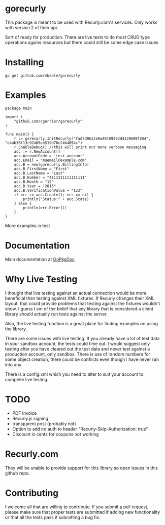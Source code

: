 gorecurly
=========
This package is meant to be used with Recurly.com's services.  Only works with version 2 of their api.

Sort of ready for production.  There are live tests to do most CRUD type operations agains resources but there could still be some edge case issues

Installing
==========

	go get github.com/mbeale/gorecurly

Examples
=======

	
	package main

	import (
		"github.com/cgerrior/gorecurly"
	)

	func main() {
		r := gorecurly.InitRecurly("fad7d9622a9a49489393d4139609f804", "e44b36f13c92465eb519d70e24b4054c")
		r.EnableDebug() //this will print out more verbose messaging
		acc := r.NewAccount()
		acc.AccountCode = 'test-account'
		acc.Email = "muemail@example.com"
		acc.B = new(gorecurly.BillingInfo)
		acc.B.FirstName = "First"
		acc.B.LastName = "Last"
		acc.B.Number = "4111111111111111"
		acc.B.Month = "12"
		acc.B.Year = "2015"
		acc.B.VerificationValue = "123"
		if err := acc.Create(); err == nil {
			println("Status:" + acc.State)
		} else {
			println(err.Error())
		}
	}

More examples in test

Documentation
=============

Main documentation at [GoPkgDoc](http://godoc.org/github.com/cgerrior/gorecurly)

Why Live Testing
================

I thought that live testing against an actual connection would be more beneficial then testing against XML fixtures.  If Recurly changes their XML layout, that could
provide problems that testing against the fixtures wouldn't show.  I guess I am of the belief that any library that is considered a client library should actually run
tests against the server.  

Also, the live testing function is a great place for finding examples on using the library.

There are some issues with live testing.  If you already have a lot of test data in your sandbox account, the tests could time out.  I would suggest only testing 
after you have cleared out the test data and never test against a production account, only sandbox.  There is use of random numbers for some object creation, there could be conflicts even though I have never ran into any.

There is a config.xml which you need to alter to suit your account to complete live testing.

TODO
====

* PDF Invoice
* Recurly.js signing
* transparent post (probably not)
* Option to add no auth to header "Recurly-Skip-Authorization: true"
* Discount in cents for coupons not working

Recurly.com
===========

They will be unable to provide support for this library so open issues in this github repo. 

Contributing
============

I welcome all that are willing to contribute.  If you submit a pull request, please make sure that proper tests are submitted if adding new functionality or that
all the tests pass if submitting a bug fix.
